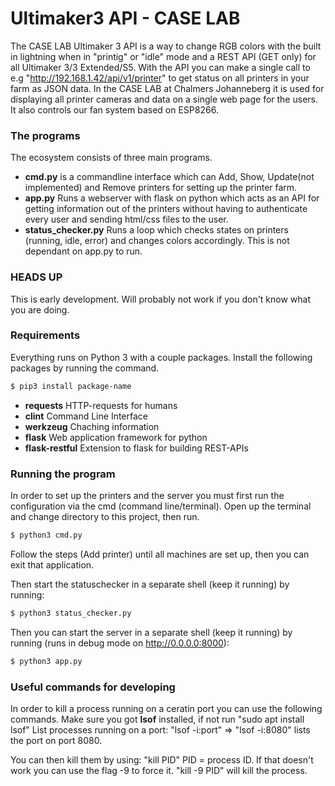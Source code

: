 # Ultimaker3 API - CASE LAB
The CASE LAB Ultimaker 3 API is a way to change RGB colors with the built in lightning when in "printig" or "idle" mode and a REST API (GET only) for all Ultimaker 3/3 Extended/S5.
With the API you can make a single call to e.g "http://192.168.1.42/api/v1/printer" to get status on all printers in your farm as JSON data.
In the CASE LAB at Chalmers Johanneberg it is used for displaying all printer cameras and data on a single web page for the users.
It also controls our fan system based on ESP8266.

### The programs
The ecosystem consists of three main programs.
  - **cmd.py** is a commandline interface which can Add, Show, Update(not implemented) and Remove printers for setting up the printer farm.
  - **app.py** Runs a webserver with flask on python which acts as an API for getting information out of the printers without having to authenticate every user and sending html/css files to the user.
  - **status_checker.py** Runs a loop which checks states on printers (running, idle, error) and changes colors accordingly. This is not dependant on app.py to run.

### HEADS UP
This is early development. Will probably not work if you don't know what you are doing.

### Requirements
Everything runs on Python 3 with a couple packages. 
Install the following packages by running the command.
```sh
$ pip3 install package-name
```
  - **requests** HTTP-requests for humans
  - **clint** Command Line Interface 
  - **werkzeug** Chaching information
  - **flask**  Web application framework for python   
  - **flask-restful** Extension to flask for building REST-APIs

### Running the program
In order to set up the printers and the server you must first run the configuration via the cmd (command line/terminal).
Open up the terminal and change directory to this project, then run.
```sh
$ python3 cmd.py
```
Follow the steps (Add printer) until all machines are set up, then you can exit that application.

Then start the statuschecker in a separate shell (keep it running) by running:
```sh
$ python3 status_checker.py
```

Then you can start the server in a separate shell (keep it running) by running (runs in debug mode on http://0.0.0.0:8000):
```sh
$ python3 app.py
```

### Useful commands for developing
In order to kill a process running on a ceratin port you can use the following commands.
Make sure you got **lsof** installed, if not run "sudo apt install lsof"
List processes running on a port:
"lsof -i:port" => "lsof -i:8080" lists the port on port 8080.

You can then kill them by using:
"kill PID" PID = process ID.
If that doesn't work you can use the flag -9 to force it.
"kill -9 PID" will kill the process.
